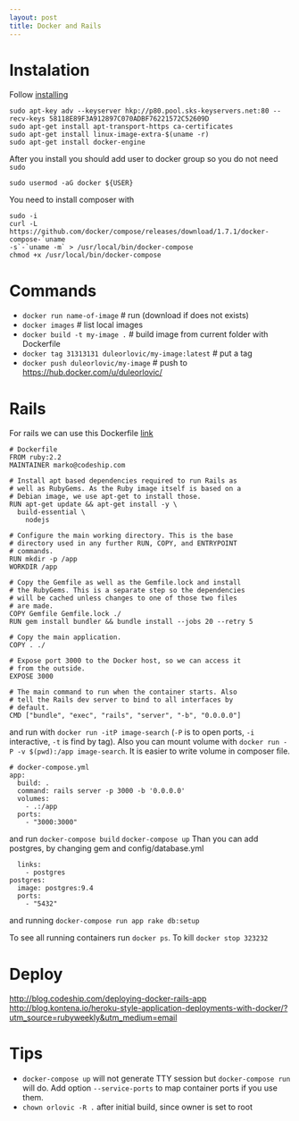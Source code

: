 ```yaml
---
layout: post
title: Docker and Rails
---
```


# Instalation

Follow [installing](https://docs.docker.com/engine/installation/linux/ubuntulinux/)

~~~
sudo apt-key adv --keyserver hkp://p80.pool.sks-keyservers.net:80 --recv-keys 58118E89F3A912897C070ADBF76221572C52609D
sudo apt-get install apt-transport-https ca-certificates
sudo apt-get install linux-image-extra-$(uname -r)
sudo apt-get install docker-engine
~~~

After you install you should add user to docker group so you do not need `sudo`

~~~
sudo usermod -aG docker ${USER}
~~~

You need to install composer with

~~~
sudo -i
curl -L
https://github.com/docker/compose/releases/download/1.7.1/docker-compose-`uname
-s`-`uname -m` > /usr/local/bin/docker-compose
chmod +x /usr/local/bin/docker-compose
~~~

# Commands

* `docker run name-of-image` # run (download if does not exists)
* `docker images` # list local images
* `docker build -t my-image .` # build image from current folder with Dockerfile
* `docker tag 31313131 duleorlovic/my-image:latest` # put a tag
* `docker push duleorlovic/my-image` # push to
  https://hub.docker.com/u/duleorlovic/

# Rails

For rails we can use this Dockerfile [link](http://blog.codeship.com/running-rails-development-environment-docker/)

~~~
# Dockerfile
FROM ruby:2.2 
MAINTAINER marko@codeship.com

# Install apt based dependencies required to run Rails as 
# well as RubyGems. As the Ruby image itself is based on a 
# Debian image, we use apt-get to install those.
RUN apt-get update && apt-get install -y \ 
  build-essential \ 
    nodejs

# Configure the main working directory. This is the base 
# directory used in any further RUN, COPY, and ENTRYPOINT 
# commands.
RUN mkdir -p /app 
WORKDIR /app

# Copy the Gemfile as well as the Gemfile.lock and install 
# the RubyGems. This is a separate step so the dependencies 
# will be cached unless changes to one of those two files 
# are made.
COPY Gemfile Gemfile.lock ./ 
RUN gem install bundler && bundle install --jobs 20 --retry 5

# Copy the main application.
COPY . ./

# Expose port 3000 to the Docker host, so we can access it 
# from the outside.
EXPOSE 3000

# The main command to run when the container starts. Also 
# tell the Rails dev server to bind to all interfaces by 
# default.
CMD ["bundle", "exec", "rails", "server", "-b", "0.0.0.0"]
~~~

and run with `docker run -itP image-search` (`-P` is to open ports, `-i`
interactive, `-t` is find by tag).
Also you can mount volume with `docker run -P -v $(pwd):/app image-search`.
It is easier to write volume in composer file.

~~~
# docker-compose.yml
app:
  build: .
  command: rails server -p 3000 -b '0.0.0.0'
  volumes:
    - .:/app
  ports:
    - "3000:3000"
~~~

and run `docker-compose build` `docker-compose up`
Than you can add postgres, by changing gem and config/database.yml

~~~
  links:
    - postgres
postgres:
  image: postgres:9.4
  ports:
    - "5432"
~~~

and running `docker-compose run app rake db:setup`

To see all running containers run `docker ps`. To kill `docker stop 323232`


# Deploy

<http://blog.codeship.com/deploying-docker-rails-app>
<http://blog.kontena.io/heroku-style-application-deployments-with-docker/?utm_source=rubyweekly&utm_medium=email>

# Tips

* `docker-compose up` will not generate TTY session but `docker-compose run`
  will do. Add option `--service-ports` to map container ports if you use them.
* `chown orlovic -R .` after initial build, since owner is set to root

